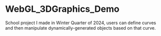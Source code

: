 # WebGL_3DGraphics_Demo
School project I made in Winter Quarter of 2024, users can define curves and then manipulate dynamically-generated objects based on that curve.

